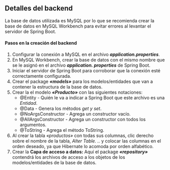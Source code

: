## Detalles del backend

La base de datos utilizada es MySQL por lo que se recomienda crear la base de datos en MySQL Workbench para evitar 
errores al levantar el servidor de Spring Boot.

#### Pasos en la creación del backend
1. Configurar la conexión a MySQL en el archivo _**application.properties**_.
2. En MySQL Workbench, crear la base de datos con el mismo nombre que se le asignó en el archivo _**application.
   properties**_ de Spring Boot.
3. Iniciar el servidor de Spring Boot para corroborar que la conexión esté correctamente configurada.
4. Crear el package _**«models»**_ para los modelos/entidades que van a contener la estructura de la base de datos.
5. Crear la el modelo _**«Producto»**_ con las siguientes notaciones:
   * @Entity - Quién le va a indicar a Spring Boot que este archivo es una _*Entidad*_.
   * @Data - Genera los métodos _*get y set*_.
   * @NoArgsConstructor - Agrega un constructor vacío.
   * @AllArgsConstructor - Agrega un constructor con todos los argumentos.
   * @ToString - Agrega el método ToString.
6. Al crear la tabla _*«productos»*_ con todas sus columnas, clic derecho sobre el nombre de la tabla, _*Alter Table.
   ..*_ y colocar las columnas en el orden deseado, ya que Hibernate lo acomoda por orden alfabético.
7. Crear la **Capa de acceso a datos:** Aquí el package _**«repository»**_ contendrá los archivos de acceso a los 
   objetos de los modelos/entidades de la base de datos.